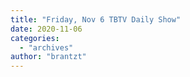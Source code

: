 ```yaml
---
title: "Friday, Nov 6 TBTV Daily Show"
date: 2020-11-06
categories: 
  - "archives"
author: "brantzt"
---
```



